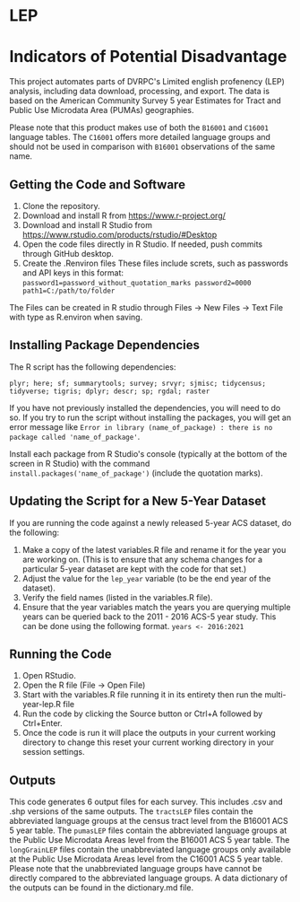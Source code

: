 # LEP
# Indicators of Potential Disadvantage

This project automates parts of DVRPC's Limited english profenency (LEP) analysis, including data download, processing, and export. 
The data is based on the American Community Survey 5 year Estimates for Tract and Public Use Microdata Area (PUMAs) geographies.

Please note that this product makes use of both the `B16001` and `C16001` language tables. The `C16001` offers more detailed language groups and should not be used in comparison with `B16001` observations of the same name.

## Getting the Code and Software

1. Clone the repository. 
2. Download and install R from https://www.r-project.org/
3. Download and install R Studio from https://www.rstudio.com/products/rstudio/#Desktop
4. Open the code files directly in R Studio. If needed, push commits through GitHub desktop.
5. Create the .Renviron files 
These files include screts, such as passwords and API keys in this format:
`password1=password_without_quotation_marks
password2=0000
path1=C:/path/to/folder`

The Files can be created in R studio through Files -> New Files -> Text File with type as R.environ when saving.

## Installing Package Dependencies 

The R script has the following dependencies: 

`plyr; here; sf; summarytools; survey; srvyr; sjmisc; tidycensus; tidyverse; tigris; dplyr; descr; sp; rgdal; raster`

If you have not previously installed the dependencies, you will need to do so. If you try to run the script without installing the packages, you will get an error message like 
`Error in library (name_of_package) : there is no package called 'name_of_package'`.

Install each package from R Studio's console (typically at the bottom of the screen in R Studio) with the command  `install.packages('name_of_package')` (include the quotation marks). 

## Updating the Script for a New 5-Year Dataset

If you are running the code against a newly released 5-year ACS dataset, do the following:

1. Make a copy of the latest variables.R file  and rename it for the year you are working on. (This is to ensure that any schema changes for a particular 5-year dataset are kept with the code for that set.)
2. Adjust the value for the `lep_year` variable (to be the end year of the dataset).
3. Verify the field names (listed in the variables.R file).
4. Ensure that the year variables match the years you are querying multiple years can be queried back to the 2011 - 2016 ACS-5 year study. This can be done using the following format.
`years <- 2016:2021`

## Running the Code

1. Open RStudio. 
2. Open the R file (File -> Open File)
3. Start with the variables.R file running it in its entirety then run the multi-year-lep.R file
4. Run the code by clicking the Source button or Ctrl+A followed by Ctrl+Enter.
5. Once the code is run it will place the outputs in your current working directory to change this reset your current working directory in your session settings.

## Outputs
This code generates 6 output files for each survey. This includes .csv and .shp versions of the same outputs.
The `tractsLEP` files contain the abbreviated language groups at the census tract level from the B16001 ACS 5 year table.
The `pumasLEP` files contain the abbreviated language groups at the Public Use Microdata Areas level from the B16001 ACS 5 year table.
The `longGrainLEP` files contain the unabbreviated language groups only available at the Public Use Microdata Areas level from the C16001 ACS 5 year table.
Please note that the unabbreviated language groups have cannot be directly compared to the abbreviated language groups.
A data dictionary of the outputs can be found in the dictionary.md file.